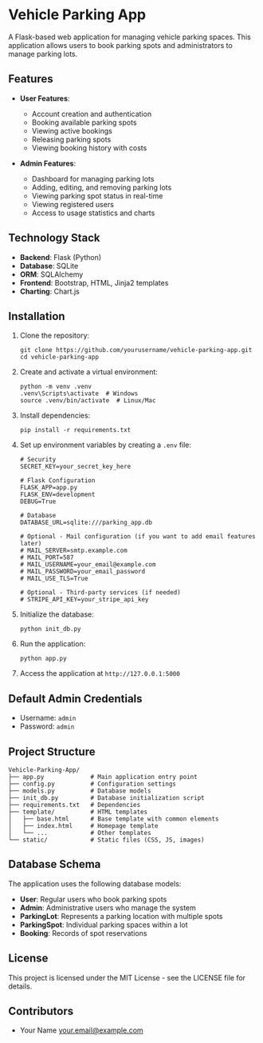 # Vehicle Parking App

A Flask-based web application for managing vehicle parking spaces. This application allows users to book parking spots and administrators to manage parking lots.

## Features

- **User Features**:
  - Account creation and authentication
  - Booking available parking spots 
  - Viewing active bookings
  - Releasing parking spots
  - Viewing booking history with costs

- **Admin Features**:
  - Dashboard for managing parking lots
  - Adding, editing, and removing parking lots
  - Viewing parking spot status in real-time
  - Viewing registered users
  - Access to usage statistics and charts

## Technology Stack

- **Backend**: Flask (Python)
- **Database**: SQLite
- **ORM**: SQLAlchemy
- **Frontend**: Bootstrap, HTML, Jinja2 templates
- **Charting**: Chart.js

## Installation

1. Clone the repository:
   ```
   git clone https://github.com/yourusername/vehicle-parking-app.git
   cd vehicle-parking-app
   ```

2. Create and activate a virtual environment:
   ```
   python -m venv .venv
   .venv\Scripts\activate  # Windows
   source .venv/bin/activate  # Linux/Mac
   ```

3. Install dependencies:
   ```
   pip install -r requirements.txt
   ```

4. Set up environment variables by creating a `.env` file:
   ```
   # Security
   SECRET_KEY=your_secret_key_here

   # Flask Configuration
   FLASK_APP=app.py
   FLASK_ENV=development
   DEBUG=True

   # Database
   DATABASE_URL=sqlite:///parking_app.db

   # Optional - Mail configuration (if you want to add email features later)
   # MAIL_SERVER=smtp.example.com
   # MAIL_PORT=587
   # MAIL_USERNAME=your_email@example.com
   # MAIL_PASSWORD=your_email_password
   # MAIL_USE_TLS=True

   # Optional - Third-party services (if needed)
   # STRIPE_API_KEY=your_stripe_api_key
   ```

5. Initialize the database:
   ```
   python init_db.py
   ```

6. Run the application:
   ```
   python app.py
   ```

7. Access the application at `http://127.0.0.1:5000`

## Default Admin Credentials

- Username: `admin`
- Password: `admin`

## Project Structure

```
Vehicle-Parking-App/
├── app.py             # Main application entry point
├── config.py          # Configuration settings
├── models.py          # Database models
├── init_db.py         # Database initialization script
├── requirements.txt   # Dependencies
├── template/          # HTML templates
│   ├── base.html      # Base template with common elements
│   ├── index.html     # Homepage template
│   └── ...            # Other templates
└── static/            # Static files (CSS, JS, images)
```

## Database Schema

The application uses the following database models:

- **User**: Regular users who book parking spots
- **Admin**: Administrative users who manage the system
- **ParkingLot**: Represents a parking location with multiple spots
- **ParkingSpot**: Individual parking spaces within a lot
- **Booking**: Records of spot reservations

## License

This project is licensed under the MIT License - see the LICENSE file for details.

## Contributors

- Your Name <your.email@example.com>